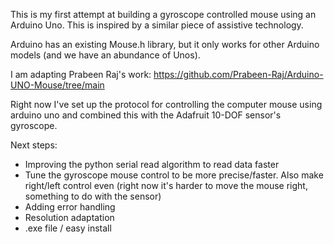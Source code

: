 
This is my first attempt at building a gyroscope controlled mouse using an Arduino Uno. 
This is inspired by a similar piece of assistive technology. 

Arduino has an existing Mouse.h library, but it only works for other Arduino models (and we have an abundance of Unos). 

I am adapting Prabeen Raj's work:
https://github.com/Prabeen-Raj/Arduino-UNO-Mouse/tree/main 

Right now I've set up the protocol for controlling the computer mouse using arduino uno and combined this with the Adafruit 10-DOF sensor's gyroscope. 

Next steps:
- Improving the python serial read algorithm to read data faster
- Tune the gyroscope mouse control to be more precise/faster. Also make right/left control even (right now it's harder to move the mouse right, something to do with the sensor)
- Adding error handling
- Resolution adaptation
- .exe file / easy install
